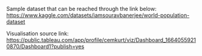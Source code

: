Sample dataset that can be reached through the link below: https://www.kaggle.com/datasets/iamsouravbanerjee/world-population-dataset

Visualisation source link: https://public.tableau.com/app/profile/cemkurt/viz/Dashboard_16640559210870/Dashboard1?publish=yes
